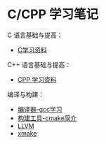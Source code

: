 # C/CPP 学习笔记

C 语言基础与提高：

- [C学习资料](01-C-Basic/00-C学习资料.md)

C++ 语言基础与提高：

- [CPP 学习资料](02-CPP-Basic/00-C++学习资料.md)

编译与构建：

- [编译器-gcc学习](03-GCC/gcc-01-入门.md)
- [构建工具-cmake简介](03-Cmake/cmake-01-简介.md)  
- [LLVM](https://llvm.org/)
- [xmake](https://xmake.io/cn/)

